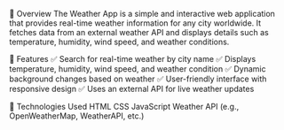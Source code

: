 📌 Overview
The Weather App is a simple and interactive web application that provides real-time weather information for any city worldwide. It fetches data from an external weather API and displays details such as temperature, humidity, wind speed, and weather conditions.

🚀 Features
✅ Search for real-time weather by city name
✅ Displays temperature, humidity, wind speed, and weather condition
✅ Dynamic background changes based on weather
✅ User-friendly interface with responsive design
✅ Uses an external API for live weather updates

🔧 Technologies Used
HTML
CSS
JavaScript
Weather API (e.g., OpenWeatherMap, WeatherAPI, etc.)
